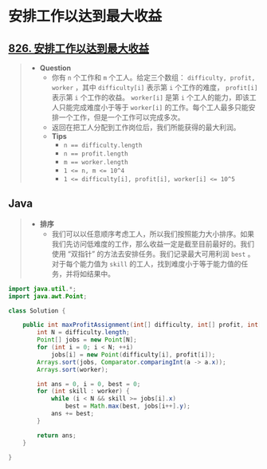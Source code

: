 # 安排工作以达到最大收益

## [826. 安排工作以达到最大收益](https://leetcode.cn/problems/most-profit-assigning-work/)

> - **Question**
>   - 你有 `n` 个工作和 `m` 个工人。给定三个数组： `difficulty, profit, worker` ，其中 `difficulty[i]` 表示第 `i` 个工作的难度， `profit[i]` 表示第 `i` 个工作的收益。 `worker[i]` 是第 `i` 个工人的能力，即该工人只能完成难度小于等于 `worker[i]` 的工作。每个工人最多只能安排一个工作，但是一个工作可以完成多次。
>   - 返回在把工人分配到工作岗位后，我们所能获得的最大利润。
>   - **Tips**
>     - `n == difficulty.length`
>     - `n == profit.length`
>     - `m == worker.length`
>     - `1 <= n, m <= 10^4`
>     - `1 <= difficulty[i], profit[i], worker[i] <= 10^5`

## Java

> - **排序**
>   - 我们可以以任意顺序考虑工人，所以我们按照能力大小排序。如果我们先访问低难度的工作，那么收益一定是截至目前最好的。我们使用 “双指针” 的方法去安排任务。我们记录最大可用利润 `best` 。对于每个能力值为 `skill` 的工人，找到难度小于等于能力值的任务，并将如结果中。

```java
import java.util.*;
import java.awt.Point;

class Solution {

    public int maxProfitAssignment(int[] difficulty, int[] profit, int[] worker) {
        int N = difficulty.length;
        Point[] jobs = new Point[N];
        for (int i = 0; i < N; ++i)
            jobs[i] = new Point(difficulty[i], profit[i]);
        Arrays.sort(jobs, Comparator.comparingInt(a -> a.x));
        Arrays.sort(worker);

        int ans = 0, i = 0, best = 0;
        for (int skill : worker) {
            while (i < N && skill >= jobs[i].x)
                best = Math.max(best, jobs[i++].y);
            ans += best;
        }

        return ans;
    }

}
```
